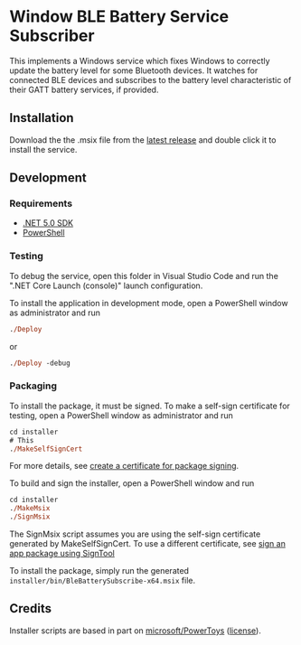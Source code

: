 # Window BLE Battery Service Subscriber

This implements a Windows service which fixes Windows to correctly update the battery level for some Bluetooth devices. It watches for connected BLE devices and subscribes to the battery level characteristic of their GATT battery services, if provided.

## Installation

Download the the .msix file from the [latest release](https://github.com/joelspadin/BleBatterySubscribe/releases) and double click it to install the service.

## Development

### Requirements

* [.NET 5.0 SDK](https://dotnet.microsoft.com/en-us/download/dotnet/5.0)
* [PowerShell](https://aka.ms/powershell-release?tag=stable)

### Testing

To debug the service, open this folder in Visual Studio Code and run the ".NET Core Launch (console)" launch configuration.

To install the application in development mode, open a PowerShell window as administrator and run

```ps
./Deploy
```
or
```ps
./Deploy -debug
```

### Packaging

To install the package, it must be signed. To make a self-sign certificate for testing, open a PowerShell window as administrator and run

```ps
cd installer
# This
./MakeSelfSignCert
```

For more details, see [create a certificate for package signing](https://docs.microsoft.com/en-us/windows/msix/package/create-certificate-package-signing).

To build and sign the installer, open a PowerShell window and run

```ps
cd installer
./MakeMsix
./SignMsix
```

The SignMsix script assumes you are using the self-sign certificate generated by MakeSelfSignCert. To use a different certificate, see [sign an app package using SignTool](https://docs.microsoft.com/en-us/windows/msix/package/sign-app-package-using-signtool)

To install the package, simply run the generated `installer/bin/BleBatterySubscribe-x64.msix` file.

## Credits

Installer scripts are based in part on [microsoft/PowerToys](https://github.com/microsoft/PowerToys) ([license](https://github.com/microsoft/PowerToys/blob/main/LICENSE)).
